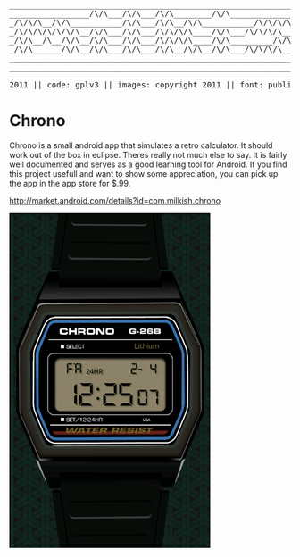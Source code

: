 <pre>
_________________________________________________________________________
_________________/\/\___/\/\___/\/\________/\/\_______________/\/\_______
_/\/\/\__/\/\___________/\/\___/\/\__/\/\___________/\/\/\/\__/\/\_______
_/\/\/\/\/\/\/\__/\/\___/\/\___/\/\/\/\____/\/\___/\/\/\/\____/\/\/\/\___
_/\/\__/\__/\/\__/\/\___/\/\___/\/\/\/\____/\/\_________/\/\__/\/\__/\/\_
_/\/\______/\/\__/\/\___/\/\___/\/\__/\/\__/\/\___/\/\/\/\____/\/\__/\/\_
_________________________________________________________________________
_________________________________________________________________________

2011 || code: gplv3 || images: copyright 2011 || font: public domain
</pre>

# Chrono

Chrono is a small android app that simulates a retro calculator.  It should
work out of the box in eclipse. Theres really not much else to say. It is fairly
well documented and serves as a good learning tool for Android. If you find this
project usefull and want to show some appreciation, you can pick up the app in 
the app store for $.99.

http://market.android.com/details?id=com.milkish.chrono

![Screenshot](https://github.com/milkish/Chrono/raw/master/screenshots/screenshot1.png)
